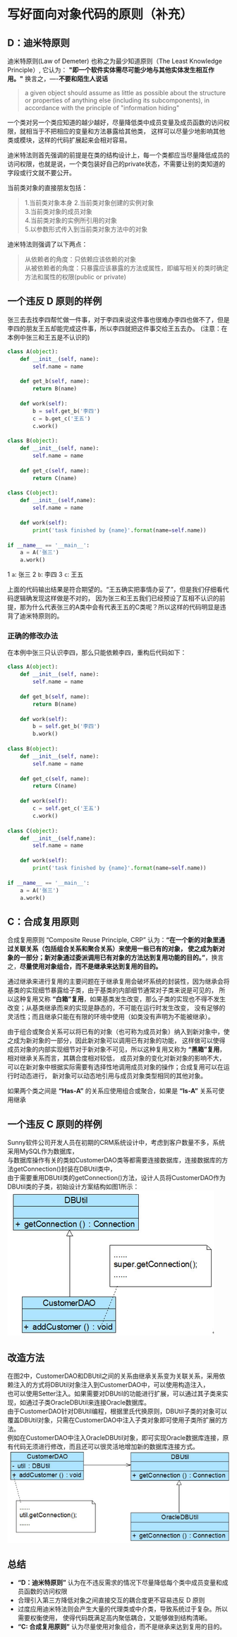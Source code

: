 # 写好面向对象代码的原则（补充）

## D：迪米特原则

迪米特原则(Law of Demeter) 也称之为最少知道原则（The Least Knowledge Principle）, 
它认为： **"即一个软件实体需尽可能少地与其他实体发生相互作用。"** 换言之，—-**不要和陌生人说话**

> a given object should assume as little as possible about the structure or properties of anything else (including its subcomponents), in accordance with the principle of "information hiding"

一个类对另一个类应知道的越少越好，尽量降低类中成员变量及成员函数的访问权限，就相当于不把相应的变量和方法暴露给其他类，
这样可以尽量少地影响其他类或模块，这样的代码扩展起来会相对容易。

迪米特法则首先强调的前提是在类的结构设计上，每一个类都应当尽量降低成员的访问权限，也就是说，一个类包装好自己的private状态，不需要让别的类知道的字段或行文就不要公开。

当前类对象的直接朋友包括：   
>
> 1.当前类对象本身 
> 2.当前类对象创建的实例对象  
> 3.当前类对象的成员对象  
> 4.当前类对象的实例所引用的对象  
> 5.以参数形式传入到当前类对象方法中的对象  

迪米特法则强调了以下两点：
>
> 从依赖者的角度：只依赖应该依赖的对象  
> 从被依赖者的角度：只暴露应该暴露的方法或属性，即编写相关的类时确定方法和属性的权限(public or private)  

## 一个违反 D 原则的样例
张三去去找李四帮忙做一件事，对于李四来说这件事也很难办李四也做不了，但是李四的朋友王五却能完成这件事，所以李四就把这件事交给王五去办。
(注意：在本例中张三和王五是不认识的)  
```python
class A(object):
    def __init__(self, name):
        self.name = name

    def get_b(self, name):
        return B(name)

    def work(self):
        b = self.get_b('李四')
        c = b.get_c('王五')
        c.work()

class B(object):
    def __init__(self, name):
        self.name = name
    
    def get_c(self, name):
        return C(name)

class C(object):
    def __init__(self,name):       
        self.name = name
    
    def work(self):
        print('task finished by {name}'.format(name=self.name))

if __name__ == '__main__':
    a = A('张三')
    a.work()
```

1 `a`: 张三
2 `b`: 李四
3 `c`: 王五

上面的代码输出结果是符合期望的。“王五确实把事情办妥了”，但是我们仔细看代码逻辑确发现这样做是不对的，
因为张三和王五我们已经预设了互相不认识的前提，那为什么代表张三的A类中会有代表王五的C类呢？所以这样的代码明显是违背了迪米特原则的。  

### 正确的修改办法

在本例中张三只认识李四，那么只能依赖李四，重构后代码如下：

```python
class A(object):
    def __init__(self, name):
        self.name = name

    def get_b(self, name):
        return B(name)

    def work(self):
        b = self.get_b('李四')
        b.work()

class B(object):
    def __init__(self, name):
        self.name = name
    
    def get_c(self, name):
        return C(name)
    
    def work(self):
        c = self.get_c('王五')
        c.work()

class C(object):
    def __init__(self,name):       
        self.name = name
    
    def work(self):
        print('task finished by {name}'.format(name=self.name))

if __name__ == '__main__':
    a = A('张三')
    a.work()
```

## C：合成复用原则

合成复用原则 “Composite Reuse Principle, CRP” 认为：**“在一个新的对象里通过关联关系（包括组合关系和聚合关系）来使用一些已有的对象，
使之成为新对象的一部分；新对象通过委派调用已有对象的方法达到复用功能的目的。”**，换言之，**尽量使用对象组合，而不是继承来达到复用的目的。**

通过继承来进行复用的主要问题在于继承复用会破坏系统的封装性，因为继承会将基类的实现细节暴露给子类，由于基类的内部细节通常对子类来说是可见的，
所以这种复用又称 **“白箱”复用**，如果基类发生改变，那么子类的实现也不得不发生改变；从基类继承而来的实现是静态的，不可能在运行时发生改变，
没有足够的灵活性；而且继承只能在有限的环境中使用（如类没有声明为不能被继承）。  

由于组合或聚合关系可以将已有的对象（也可称为成员对象）纳入到新对象中，使之成为新对象的一部分，因此新对象可以调用已有对象的功能，
这样做可以使得成员对象的内部实现细节对于新对象不可见，所以这种复用又称为 **“黑箱”复用**，相对继承关系而言，其耦合度相对较低，
成员对象的变化对新对象的影响不大，可以在新对象中根据实际需要有选择性地调用成员对象的操作；合成复用可以在运行时动态进行，
新对象可以动态地引用与成员对象类型相同的其他对象。  

如果两个类之间是 **“Has-A”** 的关系应使用组合或聚合，如果是 **“Is-A”** 关系可使用继承  

## 一个违反 C 原则的样例
Sunny软件公司开发人员在初期的CRM系统设计中，考虑到客户数量不多，系统采用MySQL作为数据库，  
与数据库操作有关的类如CustomerDAO类等都需要连接数据库，连接数据库的方法getConnection()封装在DBUtil类中，  
由于需要重用DBUtil类的getConnection()方法，设计人员将CustomerDAO作为DBUtil类的子类，初始设计方案结构如图1所示：  
![图1](https://raw.githubusercontent.com/wenb/one-python-craftsman/master/img/dao1.jpg)

## 改造方法
在图2中，CustomerDAO和DBUtil之间的关系由继承关系变为关联关系，采用依赖注入的方式将DBUtil对象注入到CustomerDAO中，可以使用构造注入，  
也可以使用Setter注入。如果需要对DBUtil的功能进行扩展，可以通过其子类来实现，如通过子类OracleDBUtil来连接Oracle数据库。  
由于CustomerDAO针对DBUtil编程，根据里氏代换原则，DBUtil子类的对象可以覆盖DBUtil对象，只需在CustomerDAO中注入子类对象即可使用子类所扩展的方法。  
例如在CustomerDAO中注入OracleDBUtil对象，即可实现Oracle数据库连接，原有代码无须进行修改，而且还可以很灵活地增加新的数据库连接方式。  
![图2](https://raw.githubusercontent.com/wenb/one-python-craftsman/master/img/dao2.jpg)
  

## 总结

- **“D：迪米特原则”** 认为在不违反需求的情况下尽量降低每个类中成员变量和成员函数的访问权限
- 合理引入第三方降低对象之间直接交互的耦合度更不容易违反 D 原则
- 过度应用迪米特法则会产生大量的代理类或中介类，导致系统过于复杂。所以需要权衡使用， 使得代码既满足高内聚低耦合，又能够做到结构清晰。
- **“C: 合成复用原则”** 认为尽量使用对象组合，而不是继承来达到复用的目的。
